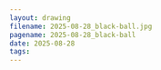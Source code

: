 ```yaml
---
layout: drawing
filename: 2025-08-28_black-ball.jpg
pagename: 2025-08-28_black-ball
date: 2025-08-28
tags:
---
```

